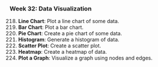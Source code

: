 ### Week 32: Data Visualization
218. **Line Chart**: Plot a line chart of some data.
219. **Bar Chart**: Plot a bar chart.
220. **Pie Chart**: Create a pie chart of some data.
221. **Histogram**: Generate a histogram of data.
222. **Scatter Plot**: Create a scatter plot.
223. **Heatmap**: Create a heatmap of data.
224. **Plot a Graph**: Visualize a graph using nodes and edges.
